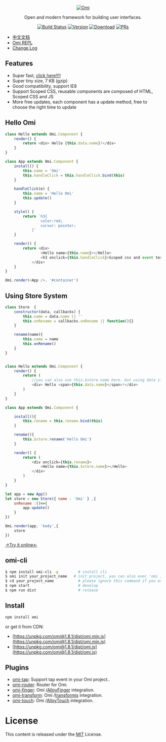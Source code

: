 <p align="center">
  <a href="##Omi"><img src="http://images2015.cnblogs.com/blog/105416/201701/105416-20170120114244046-622856943.png" alt="Omi"></a>
</p>
<p align="center">
Open and modern framework for building user interfaces.
</p>
<p align="center">
  <a href="https://circleci.com/gh/AlloyTeam/omi/tree/master"><img src="https://img.shields.io/circleci/project/AlloyTeam/omi/master.svg" alt="Build Status"></a>
  <a href="https://www.npmjs.com/package/omi"><img src="https://img.shields.io/npm/v/omi.svg" alt="Version"></a>
  <a href="https://www.npmjs.com/package/omi"><img src="https://img.shields.io/npm/dm/omi.svg" alt="Download"></a>
  <a href="CONTRIBUTING.md"><img src="https://img.shields.io/badge/PRs-welcome-brightgreen.svg" alt="PRs"></a>
</p>


* [中文文档](./docs/README.md)
* [Omi REPL](https://alloyteam.github.io/omi/repl/)
* [Change Log](https://github.com/AlloyTeam/omi/blob/master/change-log.md)

## Features

* Super fast, [click here!!!!](https://alloyteam.github.io/omi/example/perfs)
* Super tiny size, 7 KB (gzip)
* Good compatibility, support IE8
* Support Scoped CSS, reusable components are composed of HTML, Scoped CSS and JS
* More free updates, each component has a update method, free to choose the right time to update

## Hello Omi

``` js
class Hello extends Omi.Component {
    render() {
        return <div> Hello {this.data.name}!</div>
    }
}

class App extends Omi.Component {
    install() {
        this.name = 'Omi'
        this.handleClick = this.handleClick.bind(this)
    }

    handleClick(e) {
        this.name = 'Hello Omi' 
        this.update()
    }

    style() {
        return `h3{
	            color:red;
	            cursor: pointer;
	        }`
    }

    render() {
        return <div>
	            <Hello name={this.name}></Hello>
	            <h3 onclick={this.handleClick}>Scoped css and event test! click me!</h3>
	        </div>
    }
}

Omi.render(<App />, '#container')
```

## Using Store System

```js
class Store  {
    constructor(data, callbacks) {
        this.name = data.name || ''
        this.onRename = callbacks.onRename || function(){}
    }

    rename(name){
        this.name = name
        this.onRename()
    }
}


class Hello extends Omi.Component {
    render() {
        return (
            //you can also use this.$store.name here. but using data if this is a pure component.
            <div> Hello <span>{this.data.name}</span>!</div>
        )
    }
}

class App extends Omi.Component {

    install(){
        this.rename = this.rename.bind(this)
    }

    rename(){
        this.$store.rename('Hello Omi')
    }

    render() {
        return (
            <div onclick={this.rename}>
                <Hello name={this.$store.name}></Hello>
            </div>
        )
    }
}

let app = new App()
let store = new Store({ name : 'Omi' } ,{
    onRename :()=>{
        app.update()
    }
})

Omi.render(app, 'body',{
    store
})
```

[→Try it online←](https://alloyteam.github.io/omi/repl/redirect.html)

## omi-cli

```bash
$ npm install omi-cli -g         # install cli
$ omi init your_project_name   # init project, you can also exec 'omi init' in an empty folder
$ cd your_project_name           # please ignore this command if you executed 'omi init' in an empty folder
$ npm start                      # develop
$ npm run dist                   # release
```


## Install

``` bash
npm install omi
```

or get it from CDN:

* [https://unpkg.com/omi@1.8.1/dist/omi.min.js](https://unpkg.com/omi@1.8.1/dist/omi.min.js)
* [https://unpkg.com/omi@1.8.1/dist/omi.js](https://unpkg.com/omi@1.8.1/dist/omi.js)


## Plugins

* [omi-tap](https://github.com/AlloyTeam/omi/tree/master/plugins/omi-tap): Support tap event in your Omi project..
* [omi-router](https://github.com/AlloyTeam/omi/tree/master/plugins/omi-router): Router for Omi.
* [omi-finger](https://github.com/AlloyTeam/omi/tree/master/plugins/omi-finger): Omi /[AlloyFinger](https://github.com/AlloyTeam/AlloyFinger) integration.
* [omi-transform](https://github.com/AlloyTeam/omi/tree/master/plugins/omi-transform): Omi /[transformjs](https://alloyteam.github.io/AlloyTouch/transformjs/) integration.
* [omi-touch](https://github.com/AlloyTeam/omi/tree/master/plugins/omi-touch): Omi /[AlloyTouch](https://github.com/AlloyTeam/AlloyTouch) integration.

# License
This content is released under the [MIT](http://opensource.org/licenses/MIT) License.
